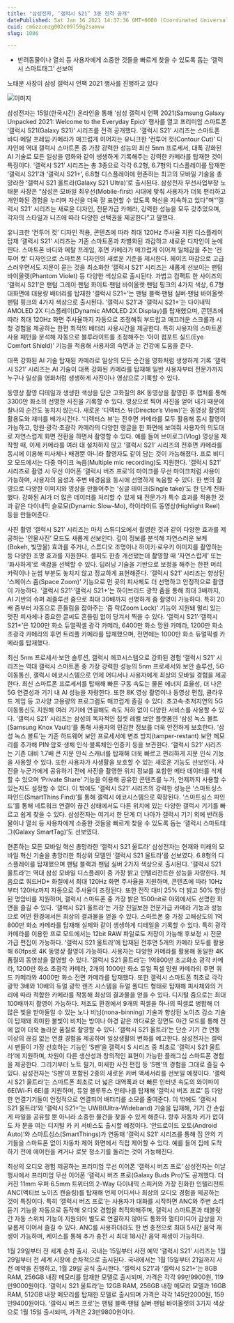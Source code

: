 ```yaml
---
title: "삼성전자, ‘갤럭시 S21’ 3종 전격 공개"
datePublished: Sat Jan 16 2021 14:37:36 GMT+0000 (Coordinated Universal Time)
cuid: cm6zzunzg002c09l59g2samvw
slug: 1086

---
```



- 반려동물이나 열쇠 등 사용자에게 소중한 것들을 빠르게 찾을 수 있도록 돕는 ‘갤럭시 스마트태그’ 선보여

노태문 사장이 삼성 갤럭시 언팩 2021 행사를 진행하고 있다

![이미지](https://cdn.hashnode.com/res/hashnode/image/upload/v1739248835476/3be9ed08-7918-4163-8382-b8ded416a8e9.jpeg)

삼성전자는 15일(한국시간) 온라인을 통해 ‘삼성 갤럭시 언팩 2021(Samsung Galaxy Unpacked 2021: Welcome to the Everyday Epic)’ 행사를 열고 프리미엄 스마트폰 ‘갤럭시 S21(Galaxy S21)’ 시리즈를 전격 공개했다. ‘갤럭시 S21’ 시리즈는 스마트폰 바디·메탈 프레임·카메라가 매끄럽게 이어지는 유니크한 ‘컨투어 컷(Contour Cut)’ 디자인에 역대 갤럭시 스마트폰 중 가장 강력한 성능의 최신 5nm 프로세서, 대폭 강화된 AI 기술로 모든 일상을 영화와 같이 생생하게 기록해주는 강력한 카메라를 탑재한 것이 특징이다. ‘갤럭시 S21’ 시리즈는 총 3종으로 각각 6.2형, 6.7형의 디스플레이를 탑재한 ‘갤럭시 S21’과 ‘갤럭시 S21+’, 6.8형 디스플레이에 현존하는 최고의 모바일 기술을 총망라한 ‘갤럭시 S21 울트라(Galaxy S21 Ultra)’로 출시된다. 삼성전자 무선사업부장 노태문 사장은 “삼성은 모바일 최우선(Mobile-first) 시대에 맞춰 사용자가 더욱 편리하고 개인화된 경험을 누리며 자신을 더욱 잘 표현할 수 있도록 혁신을 지속하고 있다”며“‘갤럭시 S21’ 시리즈는 새로운 디자인, 전문가급 카메라, 강력한 성능을 모두 갖추었으며, 각자의 스타일과 니즈에 따라 다양한 선택권을 제공한다”고 말했다.

유니크한 ‘컨투어 컷’ 디자인 적용, 콘텐츠에 따라 최대 120Hz 주사율 지원 디스플레이 탑재 ‘갤럭시 S21’ 시리즈는 기존 스마트폰과 차별화된 과감하고 새로운 디자인이 눈에 띈다. 스마트폰 바디와 메탈 프레임, 후면 카메라가 매끄럽게 이어져 일체감을 주는 ‘컨투어 컷’ 디자인으로 스마트폰 디자인의 새로운 기준을 제시한다. 헤이즈 마감으로 고급스러우면서도 지문이 묻는 것을 최소화한 ‘갤럭시 S21’ 시리즈는 새롭게 선보이는 팬텀 바이올렛(Phantom Violet) 등 다양한 색상으로 출시된다. 가볍고 컴팩트 한 사이즈의 ‘갤럭시 S21’은 팬텀 그레이·팬텀 화이트·팬텀 바이올렛·팬텀 핑크의 4가지 색상, 6.7형 대화면에 대용량 배터리를 탑재한 ‘갤럭시 S21+’는 팬텀 블랙·팬텀 실버·팬텀 바이올렛·팬텀 핑크의 4가지 색상으로 출시된다. ‘갤럭시 S21’과 ‘갤럭시 S21+’는 다이내믹 AMOLED 2X 디스플레이(Dynamic AMOLED 2X Display)를 탑재했으며, 콘텐츠에 따라 최대 120Hz 화면 주사율까지 자동으로 조정해줘 부드럽고 매끄러운 스크롤과 시청 경험을 제공하는 한편 최적의 배터리 사용시간을 제공한다. 특히 사용자의 스마트폰 사용 패턴을 분석해 자동으로 블루라이트를 조정해주는 ‘아이 컴포트 실드(Eye Comfort Shield)’ 기능을 적용해 사용자의 숙면과 눈 건강에 도움을 준다.

대폭 강화된 AI 기술 탑재된 카메라로 일상의 모든 순간을 영화처럼 생생하게 기록 ‘갤럭시 S21’ 시리즈는 AI 기술이 대폭 강화된 카메라를 탑재해 일반 사용자부터 전문가까지 누구나 일상을 영화처럼 생생하게 사진이나 영상으로 기록할 수 있다.

동영상 촬영 디테일과 생생한 색상을 담은 고화질의 8K 동영상을 촬영한 후 캡처를 통해 3300만 화소의 선명한 사진을 기록할 수 있다. 영상으로 찍어 사진을 얻어 내기 때문에 찰나의 순간도 놓치지 않는다. 새로운 ‘디렉터스 뷰(Director’s View)'는 동영상 촬영의 활용도와 재미를 배가시킨다. ‘디렉터스 뷰’는 전후면 카메라를 모두 활용해 동시 촬영이 가능하고, 망원·광각·초광각 카메라의 다양한 앵글을 한 화면에 보여줘 사용자의 의도대로 자연스럽게 화면 전환을 하면서 촬영할 수 있다. 예를 들어 브이로그(Vlog) 영상을 제작할 때, 이제 카메라를 여러 대 설치하지 않고 ‘갤럭시 S21’ 시리즈의 전후면 카메라를 동시에 이용해 피사체나 배경뿐 아니라 촬영자도 같이 담는 것이 가능해졌다. 프로 비디오 모드에서는 다중 마이크 녹음(Multiple mic recording)도 지원한다. ‘갤럭시 S21’ 시리즈로 촬영 시 무선 이어폰 ‘갤럭시 버즈 프로’의 마이크를 무선 마이크처럼 사용이 가능하며, 사용자의 음성과 주변 배경음을 동시에 선명하게 녹음할 수 있다. 한 번의 촬영으로 다양한 이미지와 영상을 만들어주는 ‘싱글 테이크(Single take)’도 한 단계 진화했다. 강화된 AI가 더 많은 데이터를 처리할 수 있게 돼 전문가가 특수 효과를 적용한 것과 같은 다이내믹 슬로모(Dynamic Slow-Mo), 하이라이트 동영상(Highlight Reel) 등을 만들어준다.

사진 촬영 ‘갤럭시 S21’ 시리즈는 마치 스튜디오에서 촬영한 것과 같이 다양한 효과를 제공하는 ‘인물사진’ 모드도 새롭게 선보인다. 깊이 정보를 분석해 자연스러운 보케(Bokeh, 빛망울) 효과를 주거나, 스튜디오 조명이나 하이키·로우키 이미지를 촬영하는 등 다양한 조명 효과를 지원한다. 셀피도 한층 개선됐는데 촬영할 때 ‘자연스럽게’ 또는 ‘화사하게’로 색감을 선택할 수 있다. 딥러닝 기술을 기반으로 보정을 해주는 한편 머리카락이나 눈썹 부분도 놓치지 않고 정교하게 표현해준다. ‘갤럭시 S21’ 시리즈는 향상된 ‘스페이스 줌(Space Zoom)’ 기능으로 먼 곳의 피사체도 더 선명하고 안정적으로 촬영이 가능하다. ‘갤럭시 S21’·‘갤럭시 S21+’는 하이브리드 광학 줌을 통해 최대 3배까지, AI 기반의 슈퍼 레졸루션 줌으로 최대 30배까지 선명하게 줌 촬영이 가능하다. 특히 20배 줌부터 자동으로 흔들림을 잡아주는 ‘줌 락(Zoom Lock)’ 기능이 지원돼 멀리 있는 멋진 피사체나 중요한 글씨도 흔들림 없이 당겨서 찍을 수 있다. ‘갤럭시 S21’·‘갤럭시 S21+’은 1200만 화소 듀얼픽셀 광각 카메라, 6400만 화소 망원 카메라, 1200만 화소 초광각 카메라의 후면 트리플 카메라를 탑재했으며, 전면에는 1000만 화소 듀얼픽셀 카메라를 탑재했다.

최신 5nm 프로세서·보안 솔루션, 갤럭시 에코시스템으로 강화된 경험 ‘갤럭시 S21’ 시리즈는 역대 갤럭시 스마트폰 중 가장 강력한 성능의 5nm 프로세서와 보안 솔루션, 5G 이동통신, 갤럭시 에코시스템으로 언제 어디서나 사용자에게 최상의 모바일 경험을 제공한다. 최신 스마트폰 프로세서를 탑재해 빠른 구동 속도는 물론 에너지 효율성, 더 나은 5G 연결성과 기기 내 AI 성능을 자랑한다. 또한 8K 영상 촬영이나 동영상 편집, 클라우드 게임 등 고사양 고용량의 프로그램도 매끄럽게 즐길 수 있다. 초고속·초저지연의 5G 이동통신도 지원해 여러 기기에 연결해도 속도 저하 없이 다양한 서비스를 사용할 수 있다. ‘갤럭시 S21’ 시리즈는 삼성의 독자적인 칩셋 레벨 보안 플랫폼인 ‘삼성 녹스 볼트(Samsung Knox Vault)’를 통해 사용자의 민감한 정보를 더욱 안전하게 보호한다. ‘삼성 녹스 볼트’는 기존 하드웨어 보안 프로세서에 변조 방지(tamper-restant) 보안 메모리를 추가해 PIN·암호·생체 인식·블록체인·인증키 등을 보관한다. ‘갤럭시 S21’ 시리즈는 기존 대비 1.7배 큰 지문 인식 스캐너를 탑재해 더욱 빠르고 편리하게 지문 인식 기능을 사용할 수 있다. 또한 사용자가 사생활을 보호할 수 있는 새로운 기능도 선보인다. 사진을 누군가에게 공유하기 전에 사진을 촬영한 위치 정보를 포함한 메타 데이터를 삭제할 수 있으며 ‘Private Share’ 기능을 이용해 공유한 콘텐츠를 누가, 언제까지 사용할 수 있는지도 설정할 수 있다. 이 밖에도 ‘갤럭시 S21’ 시리즈의 강력한 성능은 ‘스마트싱스 파인드(SmartThins Find)’를 통해 갤럭시 에코시스템으로 확장된다. ‘스마트싱스 파인드’를 통해 네트워크 연결이 끊긴 상태에서도 다른 위치에 있는 다양한 갤럭시 기기를 빠르고 쉽게 찾을 수 있다. 삼성전자는 여기서 한 단계 더 나아가 갤럭시 기기 외에 반려동물이나 열쇠 등 사용자에게 소중한 것들을 빠르게 찾을 수 있도록 돕는 ‘갤럭시 스마트태그(Galaxy SmartTag)’도 선보였다.

현존하는 모든 모바일 혁신 총망라한 ‘갤럭시 S21 울트라’ 삼성전자는 현재와 미래의 모바일 혁신 기술을 총망라한 최상위 모델인 ‘갤럭시 S21 울트라’를 선보였다. 6.8형의 디스플레이를 탑재했으며 팬텀 블랙과 팬텀 실버 2가지 색상으로 출시된다. ‘갤럭시 S21 울트라’는 역대 삼성 모바일 디스플레이 중 가장 밝고 인텔리전트한 성능을 자랑한다. 처음으로 쿼드HD+ 화질에서 최대 120Hz 화면 주사율을 지원하며, 콘텐츠에 따라 10Hz부터 120Hz까지 자동으로 주사율이 조정된다. 또한 전작 대비 25% 더 밝고 50% 향상된 명암비를 지원하며, 갤럭시 스마트폰 중 가장 밝은 1500nit로 야외에서도 선명한 화면을 즐길 수 있다. ‘갤럭시 S21 울트라’는 가장 진일보한 전문가급 카메라 기능과 성능으로 어떤 환경에서든 최상의 결과물을 얻을 수 있다. 스마트폰 중 가장 고해상도의 1억800만 화소 카메라를 탑재해 실제와 같이 생생하게 디테일을 기록할 수 있다. 특히 광각 카메라를 이용한 프로 모드에서는 12bit RAW 파일로도 저장이 가능해 후보정 시 전문가급 편집이 가능하다. ‘갤럭시 S21 울트라’에 탑재된 전후면 5개의 카메라 모두를 활용해 60fps로 4K 동영상 촬영이 가능하다. 사용자는 다양한 카메라를 활용해 동일한 4K 품질의 동영상을 촬영할 수 있다. ‘갤럭시 S21 울트라’는 1억800만 초고화소 광각 카메라, 1200만 화소 초광각 카메라, 2개의 1000만 화소 듀얼 픽셀 망원 카메라의 후면 쿼드 카메라와 4000만 화소 전면 카메라를 탑재했다. 또한 갤럭시 스마트폰 최초로 각각 광학 3배와 10배의 듀얼 광학 렌즈 시스템을 듀얼 폴디드 형태로 탑재해 피사체와의 거리에 따라 적합한 카메라를 작동해 최상의 결과물을 얻을 수 있다. 디지털 줌으로는 최대 100배까지 촬영이 가능하다. 저조도 환경에서 9개의 픽셀을 하나의 픽셀로 병합해 더 많은 빛을 받아들일 수 있는 노나 비닝(nona-binning) 기술과 향상된 노이즈 감소 기술이 탑재돼 희미한 불빛이 비치는 방이나 야경 같은 까다로운 장면도 야간 모드를 통해 전에 없이 더욱 놀라운 품질로 촬영할 수 있다. ‘갤럭시 S21 울트라’는 단순 기기 간 연동 이상의 끊김 없는 연결 경험을 제공하며 일상생활의 변화를 예고한다. 삼성전자는 갤럭시 팬들이 가장 선호하는 기능인 ‘S펜’을 갤럭시 S 시리즈 중 최초로 ‘갤럭시 S21 울트라’에 지원하며, 차원이 다른 생산성과 창의적인 표현이 가능한 플래그십 스마트폰 경험을 제공한다. 그리기부터 노트 필기, 미세한 사진 편집 등 ‘S펜’의 경험을 그대로 즐길 수 있다. 삼성전자는 ‘S펜’이 포함된 2종의 새로운 커버 액세서리를 선보일 예정이다. ‘갤럭시 S21 울트라’는 스마트폰 최초로 더 넓은 대역폭과 더 빠른 인터넷 속도의 와이파이 6E(Wi-Fi 6E)를 지원하며, 듀얼 블루투스 안테나를 탑재해 ‘갤럭시 버즈 프로’ 등 다양한 연결기기들이 안정적으로 연결되어 배터리를 소모를 줄여준다. 이 밖에도 ‘갤럭시 S21 울트라’와 ‘갤럭시 S21+’는 UWB(Ultra-Wideband) 기술을 탑재해, 기기 간 손쉽게 파일을 공유할 뿐 아니라 소중한 물건을 찾을 수 있게 해준다. 향후 자동차 키가 없이도 차 문을 여는 디지털 카 키 서비스도 출시할 예정이다. ‘안드로이드 오토(Android Auto)’와 스마트싱스(SmartThings)가 연동돼 ‘갤럭시 S21’ 시리즈를 통해 집 안의 기기들을 스마트폰 없이 자동차 제어 화면에서 직접 제어할 수 있다. 예를 들어 집에 도착하기 전에 에어컨을 켜거나 로봇 청소기를 돌리는 것이 가능해진다.

최상의 오디오 경험 제공하는 프리미엄 무선 이어폰 ‘갤럭시 버즈 프로’ 삼성전자는 이날 행사에서 프리미엄 무선 이어폰 ‘갤럭시 버즈 프로(Galaxy Buds Pro)’도 공개했다. 더 커진 11mm 우퍼·6.5mm 트위터의 2-Way 다이내믹 스피커와 가장 진화한 인텔리전트 ANC(액티브 노이즈 캔슬링)를 탑재해 언제 어디서나 최상의 오디오 경험을 제공하는 것이 특징이다. 특히 ‘갤럭시 버즈 프로’는 사용자가 대화를 시작하면 ANC와 주변 소리 듣기 기능을 자동으로 동작해 오디오 경험을 최적화해주며, 갤럭시 스마트폰과 태블릿 간 자동 스위치 기능이 지원되어 별도로 연결하지 않아도 통화와 멀티미디어 감상을 자유롭게 이어서 즐길 수 있다. ANC를 사용하더라도 한 번 충전으로 최대 5시간 음악 재생이 가능하며, 케이스를 통해 추가 충전 시 최대 18시간 음악 재생이 가능하다.

1월 29일부터 전 세계 순차 출시. 국내는 15일부터 사전 예약 ‘갤럭시 S21’ 시리즈는 1월 29일부터 전 세계 시장에 순차적으로 출시된다. 국내에서는 1월 15일부터 21일까지 사전 예약을 진행하고, 1월 29일 공식 출시한다. ‘갤럭시 S21’과 ‘갤럭시 S21+’는 8GB RAM, 256GB 내장 메모리를 탑재한 모델로 출시되며, 가격은 각각 99만9900원, 119만9000원이다. ‘갤럭시 S21 울트라’는 12GB RAM, 256GB 내장 메모리 모델과 16GB RAM, 512GB 내장 메모리를 탑재한 모델로 출시되며 가격은 각각 145만2000원, 159만9400원이다. ‘갤럭시 버즈 프로’는 팬텀 블랙·팬텀 실버·팬텀 바이올렛의 3가지 색상으로 1월 15일 출시되며, 가격은 23만9800원이다.